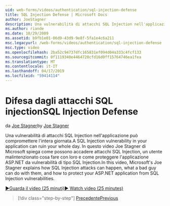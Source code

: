 ```yaml
---
uid: web-forms/videos/authentication/sql-injection-defense
title: SQL Injection Defense | Microsoft Docs
author: JoeStagner
description: Una vulnerabilità di attacchi SQL Injection nell'applicazione può compromettere l'intera giornata. In questo video Joe Stagner di Microsoft spiega come gli attacchi SQL Injection possono happ...
ms.author: riande
ms.date: 10/29/2009
ms.assetid: b9fb1e01-06d9-43d9-9e8f-5fa1e4c6a211
msc.legacyurl: /web-forms/videos/authentication/sql-injection-defense
msc.type: video
ms.openlocfilehash: 2ba52c94737dfc165831ef094d04a333c4fcf133
ms.sourcegitcommit: 0f1119340e4464720cfd16d0ff15764746ea1fea
ms.translationtype: MT
ms.contentlocale: it-IT
ms.lasthandoff: 04/17/2019
ms.locfileid: "59414114"
---
```

# <a name="sql-injection-defense"></a><span data-ttu-id="3d309-104">Difesa dagli attacchi SQL injection</span><span class="sxs-lookup"><span data-stu-id="3d309-104">SQL Injection Defense</span></span>

<span data-ttu-id="3d309-105">da [Joe Stagner](https://github.com/JoeStagner)</span><span class="sxs-lookup"><span data-stu-id="3d309-105">by [Joe Stagner](https://github.com/JoeStagner)</span></span>

<span data-ttu-id="3d309-106">Una vulnerabilità di attacchi SQL Injection nell'applicazione può compromettere l'intera giornata.</span><span class="sxs-lookup"><span data-stu-id="3d309-106">A SQL Injection vulnerability in your application can ruin your whole day.</span></span> <span data-ttu-id="3d309-107">In questo video Joe Stagner di Microsoft spiega come possono accadere attacchi SQL Injection, un utente malintenzionato cosa fare con loro e come proteggere l'applicazione ASP.NET da vulnerabilità di tipo SQL Injection.</span><span class="sxs-lookup"><span data-stu-id="3d309-107">In this video, Microsoft's Joe Stagner explains how SQL Injection attacks can happen, what a bad guy can do with them, and how to protect your ASP.NET application from SQL Injection vulnerabilities.</span></span>

[<span data-ttu-id="3d309-108">&#9654;Guarda il video (25 minuti)</span><span class="sxs-lookup"><span data-stu-id="3d309-108">&#9654; Watch video (25 minutes)</span></span>](https://channel9.msdn.com/Blogs/ASP-NET-Site-Videos/sql-injection-defense)

> [!div class="step-by-step"]
> [<span data-ttu-id="3d309-109">Precedente</span><span class="sxs-lookup"><span data-stu-id="3d309-109">Previous</span></span>](creating-inactive-users.md)
